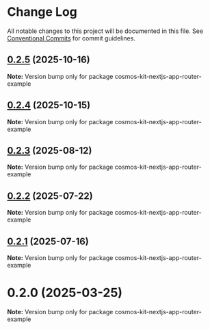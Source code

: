 # Change Log

All notable changes to this project will be documented in this file.
See [Conventional Commits](https://conventionalcommits.org) for commit guidelines.

## [0.2.5](https://github.com/hyperweb-io/cosmos-kit/compare/cosmos-kit-nextjs-app-router-example@0.2.4...cosmos-kit-nextjs-app-router-example@0.2.5) (2025-10-16)

**Note:** Version bump only for package cosmos-kit-nextjs-app-router-example





## [0.2.4](https://github.com/hyperweb-io/cosmos-kit/compare/cosmos-kit-nextjs-app-router-example@0.2.3...cosmos-kit-nextjs-app-router-example@0.2.4) (2025-10-15)

**Note:** Version bump only for package cosmos-kit-nextjs-app-router-example





## [0.2.3](https://github.com/hyperweb-io/cosmos-kit/compare/cosmos-kit-nextjs-app-router-example@0.2.2...cosmos-kit-nextjs-app-router-example@0.2.3) (2025-08-12)

**Note:** Version bump only for package cosmos-kit-nextjs-app-router-example





## [0.2.2](https://github.com/hyperweb-io/cosmos-kit/compare/cosmos-kit-nextjs-app-router-example@0.2.1...cosmos-kit-nextjs-app-router-example@0.2.2) (2025-07-22)

**Note:** Version bump only for package cosmos-kit-nextjs-app-router-example





## [0.2.1](https://github.com/hyperweb-io/cosmos-kit/compare/cosmos-kit-nextjs-app-router-example@0.2.0...cosmos-kit-nextjs-app-router-example@0.2.1) (2025-07-16)

**Note:** Version bump only for package cosmos-kit-nextjs-app-router-example





# 0.2.0 (2025-03-25)

**Note:** Version bump only for package cosmos-kit-nextjs-app-router-example
